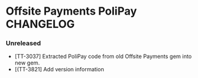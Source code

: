 # Offsite Payments PoliPay CHANGELOG

### Unreleased
* [TT-3037] Extracted PoliPay code from old Offsite Payments gem into new gem.
* [(TT-3821] Add version information
